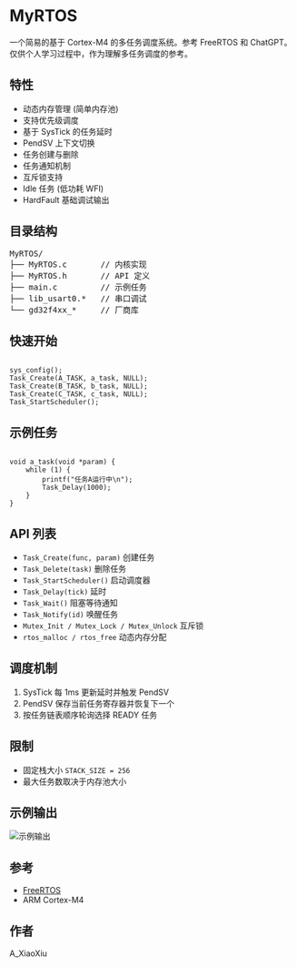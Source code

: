 <h1>MyRTOS</h1>

<p>一个简易的基于 Cortex-M4 的多任务调度系统。参考 FreeRTOS 和 ChatGPT。  
仅供个人学习过程中，作为理解多任务调度的参考。</p>

<h2>特性</h2>
<ul>
  <li>动态内存管理 (简单内存池)</li>
  <li>支持优先级调度</li>
  <li>基于 SysTick 的任务延时</li>
  <li>PendSV 上下文切换</li>
  <li>任务创建与删除</li>
  <li>任务通知机制</li>
  <li>互斥锁支持</li>
  <li>Idle 任务 (低功耗 WFI)</li>
  <li>HardFault 基础调试输出</li>
</ul>

<h2>目录结构</h2>
<pre>
MyRTOS/
├── MyRTOS.c       // 内核实现
├── MyRTOS.h       // API 定义
├── main.c         // 示例任务
├── lib_usart0.*   // 串口调试
└── gd32f4xx_*     // 厂商库
</pre>

<h2>快速开始</h2>
<pre><code class="language-c">
sys_config();
Task_Create(A_TASK, a_task, NULL);
Task_Create(B_TASK, b_task, NULL);
Task_Create(C_TASK, c_task, NULL);
Task_StartScheduler(); 
</code></pre>

<h2>示例任务</h2>
<pre><code class="language-c">
void a_task(void *param) {
    while (1) {
        printf("任务A运行中\n");
        Task_Delay(1000);
    }
}
</code></pre>

<h2>API 列表</h2>
<ul>
  <li><code>Task_Create(func, param)</code> 创建任务</li>
  <li><code>Task_Delete(task)</code> 删除任务</li>
  <li><code>Task_StartScheduler()</code> 启动调度器</li>
  <li><code>Task_Delay(tick)</code> 延时</li>
  <li><code>Task_Wait()</code> 阻塞等待通知</li>
  <li><code>Task_Notify(id)</code> 唤醒任务</li>
  <li><code>Mutex_Init / Mutex_Lock / Mutex_Unlock</code> 互斥锁</li>
  <li><code>rtos_malloc / rtos_free</code> 动态内存分配</li>
</ul>

<h2>调度机制</h2>
<ol>
  <li>SysTick 每 1ms 更新延时并触发 PendSV</li>
  <li>PendSV 保存当前任务寄存器并恢复下一个</li>
  <li>按任务链表顺序轮询选择 READY 任务</li>
</ol>

<h2>限制</h2>
<ul>
  <li>固定栈大小 <code>STACK_SIZE = 256</code></li>
  <li>最大任务数取决于内存池大小</li>
</ul>

**<h2>示例输出</h2>**
![示例输出](https://gitee.com/sh-xiaoxiu/my-rtos-demo/raw/main/assets/usart_log.png)

<h2>参考</h2>
<ul>
  <li><a href="https://github.com/FreeRTOS/FreeRTOS-Kernel">FreeRTOS</a></li>
  <li>ARM Cortex-M4</li>
</ul>

<h2>作者</h2>
<p>A_XiaoXiu</p>
